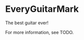 EveryGuitarMark
==============================

The best guitar ever!

For more information, see TODO.
